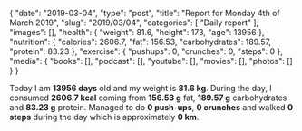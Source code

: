 {
    "date": "2019-03-04",
    "type": "post",
    "title": "Report for Monday 4th of March 2019",
    "slug": "2019\/03\/04",
    "categories": [
        "Daily report"
    ],
    "images": [],
    "health": {
        "weight": 81.6,
        "height": 173,
        "age": 13956
    },
    "nutrition": {
        "calories": 2606.7,
        "fat": 156.53,
        "carbohydrates": 189.57,
        "protein": 83.23
    },
    "exercise": {
        "pushups": 0,
        "crunches": 0,
        "steps": 0
    },
    "media": {
        "books": [],
        "podcast": [],
        "youtube": [],
        "movies": [],
        "photos": []
    }
}

Today I am <strong>13956 days</strong> old and my weight is <strong>81.6 kg</strong>. During the day, I consumed <strong>2606.7 kcal</strong> coming from <strong>156.53 g</strong> fat, <strong>189.57 g</strong> carbohydrates and <strong>83.23 g</strong> protein. Managed to do <strong>0 push-ups</strong>, <strong>0 crunches</strong> and walked <strong>0 steps</strong> during the day which is approximately <strong>0 km</strong>.